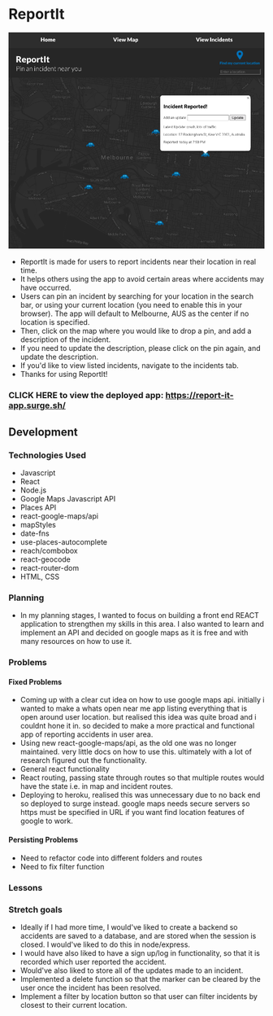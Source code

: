 # ReportIt

![report it](/app-img.png)

- ReportIt is made for users to report incidents near their location in real time.
- It helps others using the app to avoid certain areas where accidents may have occurred.
- Users can pin an incident by searching for your location in the search bar, or using your current location (you need to enable this in your browser). The app will default to Melbourne, AUS as the center if no location is specified. 
- Then, click on the map where you would like to drop a pin, and add a description of the incident.
- If you need to update the description, please click on the pin again, and update the description.
- If you'd like to view listed incidents, navigate to the incidents tab. 
- Thanks for using ReportIt!

### CLICK HERE to view the deployed app: https://report-it-app.surge.sh/

## Development 

### Technologies Used 

- Javascript
- React 
- Node.js 
- Google Maps Javascript API 
- Places API 
- react-google-maps/api
- mapStyles
- date-fns
- use-places-autocomplete
- reach/combobox
- react-geocode
- react-router-dom
- HTML, CSS 

### Planning 

- In my planning stages, I wanted to focus on building a front end REACT application to strengthen my skills in this area. I also wanted to learn and implement an API and decided on google maps as it is free and with many resources on how to use it. 

### Problems 

#### Fixed Problems 

- Coming up with a clear cut idea on how to use google maps api. initially i wanted to make a whats open near me app listing everything that is open around user location. but realised this idea was quite broad and i couldnt hone it in. so decided to make a more practical and functional app of reporting accidents in user area. 
- Using new react-google-maps/api, as the old one was no longer maintained. very little docs on how to use this. ultimately with a lot of research figured out the functionality. 
- General react functionality
- React routing, passing state through routes so that multiple routes would have the state i.e. in map and incident routes. 
- Deploying to heroku, realised this was unnecessary due to no back end so deployed to surge instead. google maps needs secure servers so https must be specified in URL if you want find location features of google to work. 

#### Persisting Problems 

- Need to refactor code into different folders and routes 
- Need to fix filter function 

### Lessons 

### Stretch goals 

- Ideally if I had more time, I would've liked to create a backend so accidents are saved to a database, and are stored when the session is closed. I would've liked to do this in node/express. 
- I would have also liked to have a sign up/log in functionality, so that it is recorded which user reported the accident.
- Would've also liked to store all of the updates made to an incident. 
- Implemented a delete function so that the marker can be cleared by the user once the incident has been resolved. 
- Implement a filter by location button so that user can filter incidents by closest to their current location. 